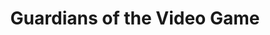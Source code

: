 --- 
title: "Guardians of the Video Game"
publishdate: "2019-9-17T16:48:46+02:00"
src: "https://365manga.net/manga/guardians-of-the-video-game"
image: "https://data.365manga.net/images/thumbnails/1824-guardians-of-the-video-game.jpg"
description: "From LINE Webtoon: Patch is an elite agent working for a secret company that builds, operates, and guards the world of video game unbeknownst to game players. His perfect career as an elite agent starts to crumble as he gets sighted by a game player on site... Original Webtoon / English Version by Naver"
---